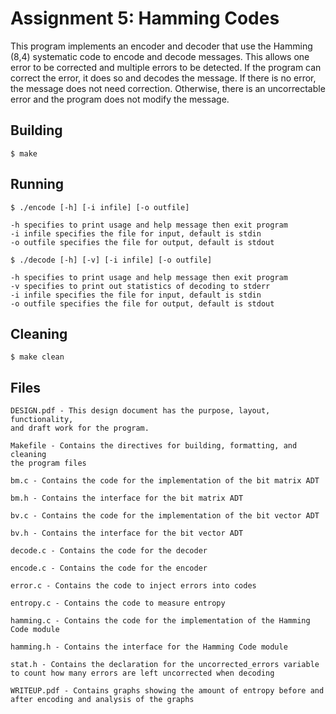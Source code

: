# Assignment 5: Hamming Codes
This program implements an encoder and decoder that use the Hamming (8,4)
systematic code to encode and decode messages. This allows one error to be
corrected and multiple errors to be detected. If the program can correct the
error, it does so and decodes the message. If there is no error, the message
does not need correction. Otherwise, there is an uncorrectable error and the 
program does not modify the message.

## Building
	$ make
## Running
	$ ./encode [-h] [-i infile] [-o outfile]
	
	-h specifies to print usage and help message then exit program
	-i infile specifies the file for input, default is stdin
	-o outfile specifies the file for output, default is stdout

	$ ./decode [-h] [-v] [-i infile] [-o outfile]
	
	-h specifies to print usage and help message then exit program	
	-v specifies to print out statistics of decoding to stderr
	-i infile specifies the file for input, default is stdin
	-o outfile specifies the file for output, default is stdout
## Cleaning 
	$ make clean
## Files
	DESIGN.pdf - This design document has the purpose, layout, functionality,
	and draft work for the program.

	Makefile - Contains the directives for building, formatting, and cleaning
	the program files

	bm.c - Contains the code for the implementation of the bit matrix ADT

	bm.h - Contains the interface for the bit matrix ADT
	
	bv.c - Contains the code for the implementation of the bit vector ADT
	
	bv.h - Contains the interface for the bit vector ADT

	decode.c - Contains the code for the decoder

	encode.c - Contains the code for the encoder

	error.c - Contains the code to inject errors into codes 

	entropy.c - Contains the code to measure entropy

	hamming.c - Contains the code for the implementation of the Hamming Code module

	hamming.h - Contains the interface for the Hamming Code module

	stat.h - Contains the declaration for the uncorrected_errors variable to count how many errors are left uncorrected when decoding

	WRITEUP.pdf - Contains graphs showing the amount of entropy before and after encoding and analysis of the graphs
